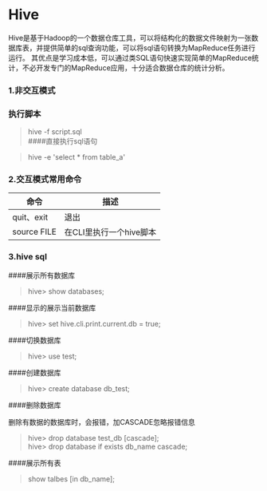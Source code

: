 # Hive

Hive是基于Hadoop的一个数据仓库工具，可以将结构化的数据文件映射为一张数据库表，并提供简单的sql查询功能，可以将sql语句转换为MapReduce任务进行运行。 其优点是学习成本低，可以通过类SQL语句快速实现简单的MapReduce统计，不必开发专门的MapReduce应用，十分适合数据仓库的统计分析。

### 1.非交互模式

### 执行脚本
> hive -f script.sql    
####直接执行sql语句

> hive -e 'select * from table_a'

### 2.交互模式常用命令
| 命令                     | 描述              |
| ---------------------- | --------------- |
| quit、exit              | 退出              |
| source FILE <filePath> | 在CLI里执行一个hive脚本 |

### 3.hive sql
####展示所有数据库

> hive> show databases;

####显示的展示当前数据库

> hive> set hive.cli.print.current.db = true;

####切换数据库

> hive> use test;

####创建数据库

> hive> create database db_test;

####删除数据库

删除有数据的数据库时，会报错，加CASCADE忽略报错信息
> hive> drop database test_db [cascade];    
> hive> drop database if exists db_name cascade;

####展示所有表

> show talbes [in db_name];


